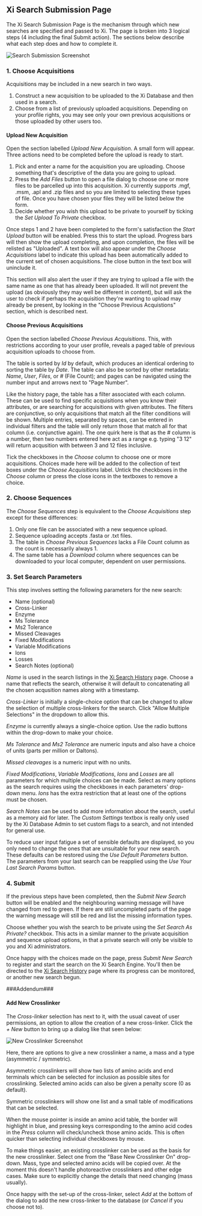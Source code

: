 ## Xi Search Submission Page ##

The Xi Search Submission Page is the mechanism through which new searches are specified and passed to Xi. The page is broken into 3 logical steps (4 including the final Submit action). The sections below describe what each step does and how to complete it.

![Search Submission Screenshot](../../img/submit.png)

### 1. Choose Acquisitions ###
Acquisitions may be included in a new search in two ways.

1. Construct a new acquisition to be uploaded to the Xi Database and then used in a search.
2. Choose from a list of previously uploaded acquisitions. Depending on your profile rights, you may see only your own previous acquisitions or those uploaded by other users too.

#### Upload New Acquisition ####
Open the section labelled *Upload New Acquisition*. A small form will appear. Three actions need to be completed before the upload is ready to start.

1. Pick and enter a name for the acquisition you are uploading. Choose something that's descriptive of the data you are going to upload.
2. Press the *Add Files* button to open a file dialog to choose one or more files to be parcelled up into this acquisition. Xi currently supports .mgf, .msm, .apl and .zip files and so you are limited to selecting these types of file. Once you have chosen your files they will be listed below the form.
3. Decide whether you wish this upload to be private to yourself by ticking the *Set Upload To Private* checkbox.

Once steps 1 and 2 have been completed to the form's satisfaction the *Start Upload* button will be enabled. Press this to start the upload. Progress bars will then show the upload completing, and upon completion, the files will be relisted as "Uploaded". A text box will also appear under the *Choose Acquisitions* label to indicate this upload has been automatically added to the current set of chosen acquisitions. The close button in the text box will uninclude it.

This section will also alert the user if they are trying to upload a file with the same name as one that has already been uploaded. It will not prevent the upload (as obviously they may well be different in content), but will ask the user to check if perhaps the acquisition they're wanting to upload may already be present, by looking in the "Choose Previous Acquistions" section, which is described next.

#### Choose Previous Acquisitions ####
Open the section labelled *Choose Previous Acquisitions*. This, with restrictions according to your user profile, reveals a paged table of previous acquisition uploads to choose from.

The table is sorted by *Id* by default, which produces an identical ordering to sorting the table by *Date*. The table can also be sorted by other metadata: *Name*, *User*, *Files*, or *#* (File Count); and pages can be navigated using the number input and arrows next to "Page Number".

Like the history page, the table has a filter associated with each column. These can be used to find specific acquisitions when you know their attributes, or are searching for acquisitions with given attributes. The filters are conjunctive, so only acquisitions that match all the filter conditions will be shown. Multiple entries, separated by spaces, can be entered in individual filters and the table will only return those that match all for that column (i.e. conjunctive again). The one quirk here is that as the *#* column is a number, then two numbers entered here act as a range e.g. typing "3 12" will return acqusition with between 3 and 12 files inclusive.

Tick the checkboxes in the *Choose* column to choose one or more acquisitions. Choices made here will be added to the collection of text boxes under the *Choose Acquisitions* label. Untick the checkboxes in the *Choose* column or press the close icons in the textboxes to remove a choice.

### 2. Choose Sequences ###
The *Choose Sequences* step is equivalent to the *Choose Acquisitions* step except for these differences:

1. Only one file can be associated with a new sequence upload.
2. Sequence uploading accepts .fasta or .txt files.
3. The table in *Choose Previous Sequences* lacks a File Count column as the count is necessarily always 1.
4. The same table has a *Download* column where sequences can be downloaded to your local computer, dependent on user permissions.

### 3. Set Search Parameters ###
This step involves setting the following parameters for the new search:

* Name (optional)
* Cross-Linker
* Enzyme
* Ms Tolerance
* Ms2 Tolerance
* Missed Cleavages
* Fixed Modifications
* Variable Modifications
* Ions
* Losses
* Search Notes (optional)

*Name* is used in the search listings in the [Xi Search History](../history/index.html) page. Choose a name that reflects the search, otherwise it will default to concatenating all the chosen acqusition names along with a timestamp.

*Cross-Linker* is initially a single-choice option that can be changed to allow the selection of multiple cross-linkers for the search. Click "Allow Multiple Selections" in the dropdown to allow this.

*Enzyme* is currently always a single-choice option. Use the radio buttons within the drop-down to make your choice.

*Ms Tolerance* and *Ms2 Tolerance* are numeric inputs and also have a choice of units (parts per million or Daltons).

*Missed cleavages* is a numeric input with no units.

*Fixed Modifications*, *Variable Modifications*, *Ions* and *Losses* are all parameters for which multiple choices can be made. Select as many options as the search requires using the checkboxes in each parameters' drop-down menu. *Ions* has the extra restriction that at least one of the options must be chosen.

*Search Notes* can be used to add more information about the search, useful as a memory aid for later. The *Custom Settings* textbox is really only used by the Xi Database Admin to set custom flags to a search, and not intended for general use.

To reduce user input fatigue a set of sensible defaults are displayed, so you only need to change the ones that are unsuitable for your new search. These defaults can be restored using the *Use Default Parameters* button. The parameters from your last search can be reapplied using the *Use Your Last Search Params* button. 

### 4. Submit ###

If the previous steps have been completed, then the *Submit New Search* button will be enabled and the neighbouring warning message will have changed from red to green. If there are still uncompleted parts of the page the warning message will still be red and list the missing information types.

Choose whether you wish the search to be private using the *Set Search As Private?* checkbox. This acts in a similar manner to the private acquisition and sequence upload options, in that a private search will only be visible to you and Xi administrators.

Once happy with the choices made on the page, press *Submit New Search* to register and start the search on the Xi Search Engine. You'll then be directed to the [Xi Search History](../history/index.html) page where its progress can be monitored, or another new search begun.


###Addendum###

#### Add New Crosslinker ###

The *Cross-linker* selection has next to it, with the usual caveat of user permissions, an option to allow the creation of a new cross-linker. Click the *+ New* button to bring up a dialog like that seen below:


![New Crosslinker Screenshot](../../img/newlinker.png)

Here, there are options to give a new crosslinker a name, a mass and a type (asymmetric / symmetric).

Asymmetric crosslinkers will show two lists of amino acids and end terminals which can be selected for inclusion as possible sites for crosslinking. Selected amino acids can also be given a penalty score (0 as default).

Symmetric crosslinkers will show one list and a small table of modifications that can be selected.

When the mouse pointer is inside an amino acid table, the border will highlight in blue, and pressing keys corresponding to the amino acid codes in the *Press* column will check/uncheck those amino acids. This is often quicker than selecting individual checkboxes by mouse.

To make things easier, an existing crosslinker can be used as the basis for the new crosslinker. Select one from the "Base New Crosslinker On" drop-down. Mass, type and selected amino acids will be copied over. At the moment this doesn't handle photoreactive crosslinkers and other edge cases. Make sure to explicitly change the details that need changing (mass usually).

Once happy with the set-up of the cross-linker, select *Add* at the bottom of the dialog to add the new cross-linker to the database (or *Cancel* if you choose not to).



